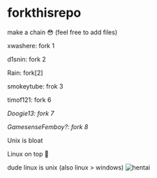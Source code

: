 # forkthisrepo
make a chain 😳 (feel free to add files)

xwashere: fork 1

d1snin: fork 2

Rain: fork[2]

smokeytube: frok 3

timof121: fork 6

*Doogie13: fork 7*

*GamesenseFemboy?: fork 8*

Unix is bloat

Linux on top :muscle:

dude linux is unix (also linux > windows)
![hentai](https://github.com/KorewaLidesu/forkthisrepo/blob/KorewaLidesu-patch-1/SPOILER_ezgif.com-gif-maker_4.gif)

